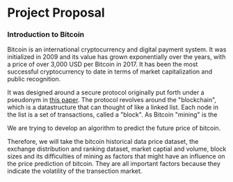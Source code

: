 # Project Proposal

### Introduction to Bitcoin

Bitcoin is an international cryptocurrency and digital payment system. It was initialized in 2009 and its value has grown exponentially over the years, with a price of over 3,000 USD per Bitcoin in 2017. It has been the most successful cryptocurrency to date in terms of market capitalization and public recognition.

It was designed around a secure protocol originally put forth under a pseudonym in [this paper](https://bitcoin.org/en/bitcoin-paper). The protocol revolves around the "blockchain", which is a datastructure that can thought of like a linked list. Each node in the list is a set of transactions, called a "block". As Bitcoin "mining" is the 

We are trying to develop an algorithm to predict the future price of bitcoin.

Therefore, we will take the bitcoin historical data price dataset, the exchange distribution and ranking dataset, market captial and volume, block sizes and its difficulties of mining as factors that might have an influence on the price prediction of bitcoin. They are all important factors because they indicate the volatility of the transection market. 


